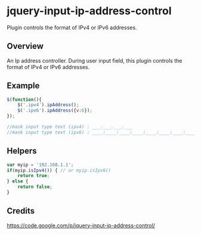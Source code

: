 jquery-input-ip-address-control
===============================

Plugin controls the format of IPv4 or IPv6 addresses.

## Overview
An Ip address controller.
During user input field, this plugin controls the format of IPv4 or IPv6 addresses.

## Example

``` javascript
$(function(){
    $('.ipv4').ipAddress();
    $('.ipv6').ipAddress({v:6});
});

//mask input type text (ipv4) : ___.___.___.___
//mask input type text (ipv6) : ____:____:____:____:____:____:____:____
```

## Helpers

``` javascript
var myip = '192.168.1.1';
if(myip.isIpv4()) { // or myip.isIpv6()
    return true;
} else {
    return false;
}
```

## Credits
https://code.google.com/p/jquery-input-ip-address-control/